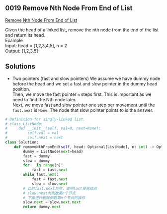 ## 0019 Remove Nth Node From End of List
[Remove Nth Node From End of List](https://leetcode.cn/problems/remove-nth-node-from-end-of-list/)  

Given the head of a linked list, remove the nth node from the end of the list and return its head.  
Example  
Input: head = [1,2,3,4,5], n = 2  
Output: [1,2,3,5]  

## Solutions  
- Two pointers (fast and slow pointers)
We assume we have dummy node before the head and we set
a fast and slow pointer in the dummy head position.  
Then, we move the fast pointer `n` steps first. This is important as we need to find the Nth node later.  
Next, we move fast and slow pointer one step per movement until the `fast.next` is `None`. The node that slow pointer points to is the answer.


```python
# Definition for singly-linked list.
# class ListNode:
#     def __init__(self, val=0, next=None):
#         self.val = val
#         self.next = next
class Solution:
    def removeNthFromEnd(self, head: Optional[ListNode], n: int) -> Optional[ListNode]:
        dummy = ListNode(next=head)
        fast = dummy
        slow = dummy
        for _ in range(n):
            fast = fast.next
        while fast.next:
            fast = fast.next
            slow = slow.next
        # 此时fast.next为空，说明fast是尾结点
        # slow.next为倒数第n个节点
        # 下面进行删除倒数第n个节点的操作
        slow.next = slow.next.next
        return dummy.next
```

